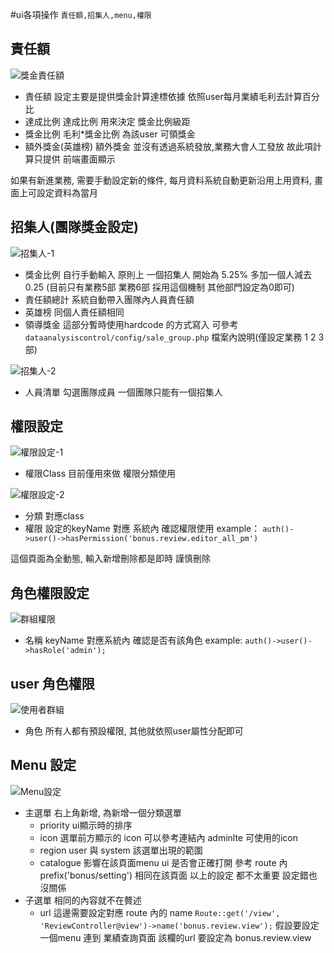 #ui各項操作
`責任額,招集人,menu,權限`

## 責任額
![獎金責任額](https://drive.google.com/u/0/uc?id=1uyjjoU8-ucZ3dgnoze1PLrpeYyozKSU-&export=download)

* 責任額 設定主要是提供獎金計算達標依據 依照user每月業績毛利去計算百分比
* 達成比例 達成比例 用來決定 獎金比例級距
* 獎金比例 毛利*獎金比例 為該user 可領獎金
* 額外獎金(英雄榜) 額外獎金 並沒有透過系統發放,業務大會人工發放 故此項計算只提供 前端畫面顯示

如果有新進業務, 需要手動設定新的條件, 每月資料系統自動更新沿用上用資料, 畫面上可設定資料為當月<br>

## 招集人(團隊獎金設定)
![招集人-1](https://drive.google.com/u/0/uc?id=1Tt2fa5tNTmmHRIVSqR7wn0QavJ1km7oA&export=download)

* 獎金比例 自行手動輸入 原則上 一個招集人 開始為 5.25% 多加一個人減去 0.25 (目前只有業務5部 業務6部 採用這個機制 其他部門設定為0即可)
* 責任額總計 系統自動帶入團隊內人員責任額
* 英雄榜 同個人責任額相同 
* 領導獎金 這部分暫時使用hardcode 的方式寫入 可參考 `dataanalysiscontrol/config/sale_group.php` 檔案內說明(僅設定業務 1 2 3 部)

![招集人-2](https://drive.google.com/u/0/uc?id=1t_oi66g2mCnOVTCQbzgt_ySdyJxX3okA&export=download)

* 人員清單 勾選團隊成員 一個團隊只能有一個招集人

## 權限設定
![權限設定-1](https://drive.google.com/u/0/uc?id=1wbRmVwXIXo-eJLwBWeBJIIXBI4hlpsbX&export=download)

* 權限Class 目前僅用來做 權限分類使用

![權限設定-2](https://drive.google.com/u/0/uc?id=1y5aix0cvje7KRKfwQn1vvDnwcx4VNKoQ&export=download)

* 分類 對應class
* 權限 設定的keyName 對應 系統內 確認權限使用 example： `auth()->user()->hasPermission('bonus.review.editor_all_pm')`

這個頁面為全動態, 輸入新增刪除都是即時 謹慎刪除

## 角色權限設定
![群組權限](https://drive.google.com/u/0/uc?id=1xoexN5K5t74VeyHI3pj4NPvG-xTvifgH&export=download)

* 名稱 keyName 對應系統內 確認是否有該角色 example: `auth()->user()->hasRole('admin');`

## user 角色權限
![使用者群組](https://drive.google.com/u/0/uc?id=1Hbr91aMbUb2ndN4mnR6nFdNDrZgOg0DQ&export=download)

* 角色 所有人都有預設權限, 其他就依照user屬性分配即可

## Menu 設定
![Menu設定](https://drive.google.com/u/0/uc?id=1sYWDlLpGd25VId-phvMgDQX0db1OEM5L&export=download)

* 主選單 右上角新增, 為新增一個分類選單
    * priority ui顯示時的排序
    * icon 選單前方顯示的 icon 可以參考連結內 adminlte 可使用的icon
    * region user 與 system 該選單出現的範圍
    * catalogue 影響在該頁面menu ui 是否會正確打開 參考 route 內 prefix('bonus/setting') 相同在該頁面
    以上的設定 都不太重要 設定錯也沒關係
* 子選單
    相同的內容就不在贅述
    * url 這邊需要設定對應 route 內的 name
        ```Route::get('/view', 'ReviewController@view')->name('bonus.review.view');```
        假設要設定一個menu 連到 業績查詢頁面 該欄的url 要設定為 bonus.review.view



